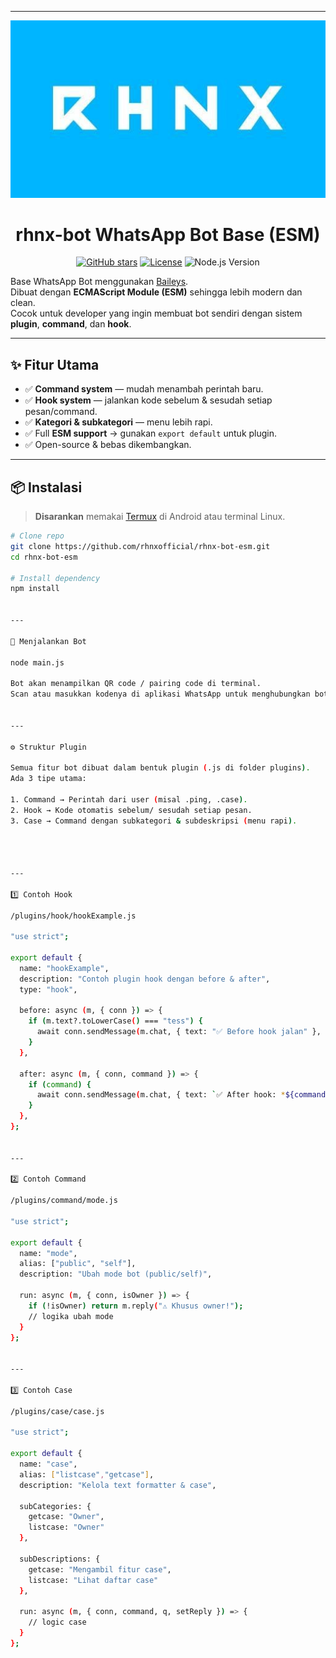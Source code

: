 
---

<p align="center">
  <img src="https://raw.githubusercontent.com/rhnxofficial/Uploader/main/uploader/rhnx-LtEd.jpg" alt="Logo">
</p>

<h1 align="center">rhnx-bot WhatsApp Bot Base (ESM)</h1>

<p align="center">
  <a href="https://github.com/rhnxofficial/rhnx-bot-esm/stargazers"><img src="https://img.shields.io/github/stars/rhnxofficial/rhnx-bot-esm?style=social" alt="GitHub stars"></a>
  <a href="https://github.com/rhnxofficial/rhnx-bot-esm/blob/main/LICENSE"><img src="https://img.shields.io/github/license/rhnxofficial/rhnx-bot-esm?color=blue" alt="License"></a>
  <img src="https://img.shields.io/badge/node-%3E=18.x-brightgreen" alt="Node.js Version">
</p>

Base WhatsApp Bot menggunakan [Baileys](https://github.com/WhiskeySockets/Baileys).  
Dibuat dengan **ECMAScript Module (ESM)** sehingga lebih modern dan clean.  
Cocok untuk developer yang ingin membuat bot sendiri dengan sistem **plugin**, **command**, dan **hook**.

---

## ✨ Fitur Utama
- ✅ **Command system** — mudah menambah perintah baru.
- ✅ **Hook system** — jalankan kode sebelum & sesudah setiap pesan/command.
- ✅ **Kategori & subkategori** — menu lebih rapi.
- ✅ Full **ESM support** → gunakan `export default` untuk plugin.
- ✅ Open-source & bebas dikembangkan.

---

## 📦 Instalasi

> **Disarankan** memakai [Termux](https://termux.dev/) di Android atau terminal Linux.

```bash
# Clone repo
git clone https://github.com/rhnxofficial/rhnx-bot-esm.git
cd rhnx-bot-esm

# Install dependency
npm install


---

🚀 Menjalankan Bot

node main.js

Bot akan menampilkan QR code / pairing code di terminal.
Scan atau masukkan kodenya di aplikasi WhatsApp untuk menghubungkan bot.


---

⚙️ Struktur Plugin

Semua fitur bot dibuat dalam bentuk plugin (.js di folder plugins).
Ada 3 tipe utama:

1. Command → Perintah dari user (misal .ping, .case).
2. Hook → Kode otomatis sebelum/ sesudah setiap pesan.
3. Case → Command dengan subkategori & subdeskripsi (menu rapi).




---

1️⃣ Contoh Hook

/plugins/hook/hookExample.js

"use strict";

export default {
  name: "hookExample",
  description: "Contoh plugin hook dengan before & after",
  type: "hook",

  before: async (m, { conn }) => {
    if (m.text?.toLowerCase() === "tess") {
      await conn.sendMessage(m.chat, { text: "✅ Before hook jalan" }, { quoted: m });
    }
  },

  after: async (m, { conn, command }) => {
    if (command) {
      await conn.sendMessage(m.chat, { text: `✅ After hook: *${command}* diproses` }, { quoted: m });
    }
  },
};


---

2️⃣ Contoh Command

/plugins/command/mode.js

"use strict";

export default {
  name: "mode",
  alias: ["public", "self"],
  description: "Ubah mode bot (public/self)",

  run: async (m, { conn, isOwner }) => {
    if (!isOwner) return m.reply("⚠️ Khusus owner!");
    // logika ubah mode
  }
};


---

3️⃣ Contoh Case

/plugins/case/case.js

"use strict";

export default {
  name: "case",
  alias: ["listcase","getcase"],
  description: "Kelola text formatter & case",

  subCategories: {
    getcase: "Owner",
    listcase: "Owner"
  },

  subDescriptions: {
    getcase: "Mengambil fitur case",
    listcase: "Lihat daftar case"
  },

  run: async (m, { conn, command, q, setReply }) => {
    // logic case
  }
};
```
 
